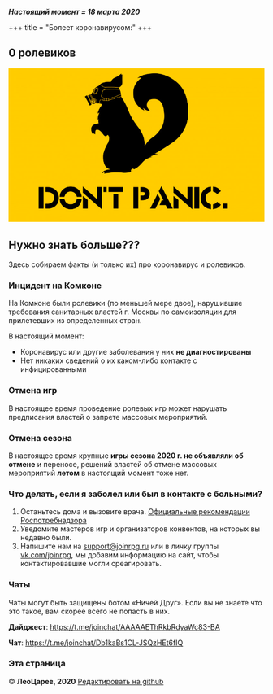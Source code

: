 _**Настоящий момент = 18 марта 2020**_

+++
title = "Болеет коронавирусом:"
+++

## 0 ролевиков

![DO NOT PANIC](do-not-panic-skuns-protivogaz.jpg)

## Нужно знать больше???

Здесь собираем факты (и только их) про коронавирус и ролевиков.

### Инцидент на Комконе

На Комконе были ролевики (по меньшей мере двое), нарушившие требования санитарных властей г. Москвы по самоизоляции для прилетевших из определенных стран.

В настоящий момент:

- Коронавирус или другие заболевания у них **не диагностированы**
- Нет никаких сведений о их каком-либо контакте с инфицированными

### Отмена игр

В настоящее время проведение ролевых игр может нарушать предписания властей о запрете массовых мероприятий.

### Отмена сезона

В настоящее время крупные **игры сезона 2020 г. не объявляли об отмене** и переносе, решений властей об отмене массовых мероприятий **летом** в настоящий момент тоже нет.

### Что делать, если я заболел или был в контакте с больными?

1. Останьтесь дома и вызовите врача. [Официальные рекомендации Роспотребнадзора](https://rospotrebnadzor.ru/about/info/news_time/news_details.php?ELEMENT_ID=13566)
2. Уведомите мастеров игр и организаторов конвентов, на которых вы недавно были.
3. Напишите нам на <support@joinrpg.ru> или в личку группы [vk.com/joinrpg](https://vk.com/joinrpg), мы добавим информацию на сайт, чтобы контактировавшие могли среагировать.

### Чаты

Чаты могут быть защищены ботом «Ничей Друг». Если вы не знаете что это такое, вам скорее всего не попасть в них.

**Дайджест**: <https://t.me/joinchat/AAAAAEThRkbRdyaWc83-BA>

**Чат**: <https://t.me/joinchat/Db1kaBs1CL-JSQzHEt6fIQ>

### Эта страница

© **ЛеоЦарев, 2020**
[Редактировать на github](https://github.com/leotsarev/corona-comcon/blob/master/content/_index.md)
